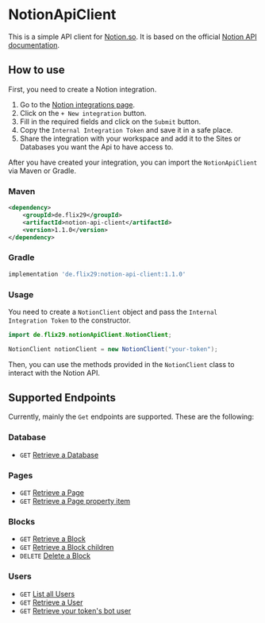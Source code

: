 # NotionApiClient

This is a simple API client for <a href="https://www.notion.so">Notion.so</a>. It is based on the
official <a href="https://developers.notion.com/reference/intro">Notion API documentation</a>.

## How to use

First, you need to create a Notion integration.

1. Go to the <a href="https://www.notion.so/my-integrations" target="_blank">Notion integrations page</a>.
2. Click on the `+ New integration` button.
3. Fill in the required fields and click on the `Submit` button.
4. Copy the `Internal Integration Token` and save it in a safe place.
5. Share the integration with your workspace and add it to the Sites or Databases you want the Api to have access to.

After you have created your integration, you can import the `NotionApiClient` via Maven or Gradle.

### Maven

```xml
<dependency>
    <groupId>de.flix29</groupId>
    <artifactId>notion-api-client</artifactId>
    <version>1.1.0</version>
</dependency>
```

### Gradle

```groovy
implementation 'de.flix29:notion-api-client:1.1.0'
```

### Usage

You need to create a `NotionClient` object and pass the `Internal Integration Token` to the constructor.

```java
import de.flix29.notionApiClient.NotionClient;

NotionClient notionClient = new NotionClient("your-token");
```

Then, you can use the methods provided in the `NotionClient` class to interact with the Notion API.

## Supported Endpoints

Currently, mainly the `Get` endpoints are supported. These are the following:

### Database

- `GET` <a href="https://developers.notion.com/reference/retrieve-a-database">Retrieve a Database</a>

### Pages

- `GET` <a href="https://developers.notion.com/reference/retrieve-a-page">Retrieve a Page</a>
- `GET` <a href="https://developers.notion.com/reference/retrieve-a-page-property">Retrieve a Page property item</a>

### Blocks

- `GET` <a href="https://developers.notion.com/reference/retrieve-a-block">Retrieve a Block</a>
- `GET` <a href="https://developers.notion.com/reference/get-block-children">Retrieve a Block children</a>
- `DELETE` <a href="https://developers.notion.com/reference/delete-a-block">Delete a Block</a>

### Users

- `GET` <a href="https://developers.notion.com/reference/get-users">List all Users</a>
- `GET` <a href="https://developers.notion.com/reference/get-user">Retrieve a User</a>
- `GET` <a href="https://developers.notion.com/reference/get-self">Retrieve your token's bot user</a>
